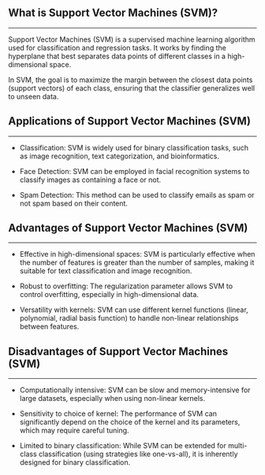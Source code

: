 ## What is Support Vector Machines (SVM)?

---

Support Vector Machines (SVM) is a supervised machine learning algorithm used for classification and regression tasks. It works by finding the hyperplane that best separates data points of different classes in a high-dimensional space.

In SVM, the goal is to maximize the margin between the closest data points (support vectors) of each class, ensuring that the classifier generalizes well to unseen data.

## Applications of Support Vector Machines (SVM)

---

* Classification: SVM is widely used for binary classification tasks, such as image recognition, text categorization, and bioinformatics.

* Face Detection: SVM can be employed in facial recognition systems to classify images as containing a face or not.

* Spam Detection: This method can be used to classify emails as spam or not spam based on their content.

## Advantages of Support Vector Machines (SVM)

---

* Effective in high-dimensional spaces: SVM is particularly effective when the number of features is greater than the number of samples, making it suitable for text classification and image recognition.

* Robust to overfitting: The regularization parameter allows SVM to control overfitting, especially in high-dimensional data.

* Versatility with kernels: SVM can use different kernel functions (linear, polynomial, radial basis function) to handle non-linear relationships between features.

## Disadvantages of Support Vector Machines (SVM)

---

* Computationally intensive: SVM can be slow and memory-intensive for large datasets, especially when using non-linear kernels.

* Sensitivity to choice of kernel: The performance of SVM can significantly depend on the choice of the kernel and its parameters, which may require careful tuning.

* Limited to binary classification: While SVM can be extended for multi-class classification (using strategies like one-vs-all), it is inherently designed for binary classification.